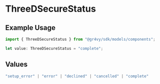 # ThreeDSecureStatus

## Example Usage

```typescript
import { ThreeDSecureStatus } from "@gr4vy/sdk/models/components";

let value: ThreeDSecureStatus = "complete";
```

## Values

```typescript
"setup_error" | "error" | "declined" | "cancelled" | "complete"
```